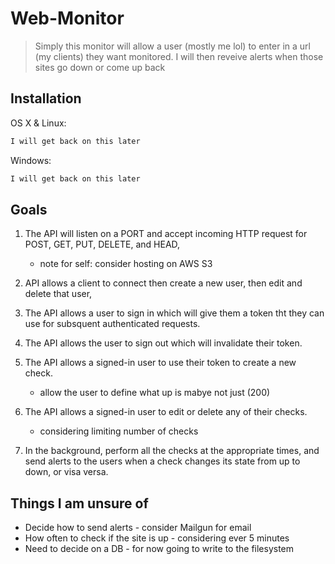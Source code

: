 # Web-Monitor

> Simply this monitor will allow a user (mostly me lol) to enter in a url (my clients) they want monitored. I will then reveive alerts when those sites go down or come up back

## Installation

OS X & Linux:

```sh
I will get back on this later
```

Windows:

```sh
I will get back on this later
```

## Goals

1. The API will listen on a PORT and accept incoming HTTP request for POST, GET, PUT, DELETE, and HEAD,
   - note for self: consider hosting on AWS S3
2. API allows a client to connect then create a new user, then edit and delete that user,
3. The API allows a user to sign in which will give them a token tht they can use for subsquent authenticated requests.

4. The API allows the user to sign out which will invalidate their token.

5. The API allows a signed-in user to use their token to create a new check.
   - allow the user to define what up is mabye not just (200)
6. The API allows a signed-in user to edit or delete any of their checks.
   - considering limiting number of checks
7. In the background, perform all the checks at the appropriate times, and send alerts to the users when a check changes its state from up to down, or visa versa.

## Things I am unsure of

- Decide how to send alerts - consider Mailgun for email
- How often to check if the site is up - considering ever 5 minutes
- Need to decide on a DB - for now going to write to the filesystem
